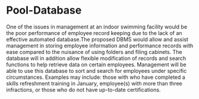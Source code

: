 # Pool-Database
One of the issues in management at an indoor swimming facility would be the poor performance of employee record keeping due to the lack of an effective automated database.The proposed DBMS would allow and assist management in storing employee information and performance records with ease compared to the nuisance of using folders and filing cabinets. The database will in addition allow flexible modification of records and search functions to help retrieve data on certain employees. Management will be able to use this database to sort and search for employees under specific circumstances. Examples may include: those with who have completed a skills refreshment training in January, employee(s) with more than three infractions, or those who do not have up-to-date certifications. 
